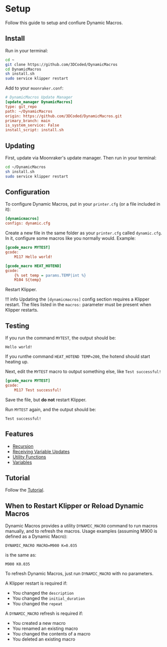 # Setup

Follow this guide to setup and confiure Dynamic Macros.

## Install

Run in your terminal:

```sh
cd ~
git clone https://github.com/3DCoded/DynamicMacros
cd DynamicMacros
sh install.sh
sudo service klipper restart
```

Add to your `moonraker.conf`:

```cfg title="moonraker.conf"
# DynamicMacros Update Manager
[update_manager DynamicMacros]
type: git_repo
path: ~/DynamicMacros
origin: https://github.com/3DCoded/DynamicMacros.git
primary_branch: main
is_system_service: False
install_script: install.sh
```

## Updating

First, update via Moonraker's update manager. Then run in your terminal:

```sh
cd ~/DynamicMacros
sh install.sh
sudo service klipper restart
```

## Configuration

To configure Dynamic Macros, put in your `printer.cfg` (or a file included in it):

```cfg title="printer.cfg"
[dynamicmacros]
configs: dynamic.cfg
```

Create a new file in the same folder as your `printer.cfg` called `dynamic.cfg`. In it, configure some macros like you normally would. Example:

```cfg title="dynamic.cfg"
[gcode_macro MYTEST]
gcode:
    M117 Hello world!

[gcode_macro HEAT_HOTEND]
gcode:
    {% set temp = params.TEMP|int %}
    M104 S{temp}
```

Restart Klipper.

!!! info
    Updating the `[dynamicmacros]` config section requires a Klipper restart. The files listed in the `macros:` parameter must be present when Klipper restarts.

## Testing

If you run the command `MYTEST`, the output should be:
```
Hello world!
```

If you runthe command `HEAT_HOTEND TEMP=200`, the hotend should start heating up. 

Next, edit the `MYTEST` macro to output something else, like `Test successful!`

```cfg title="dynamic.cfg"
[gcode_macro MYTEST]
gcode:
    M117 Test successful!
```

Save the file, but **do not** restart Klipper.

Run `MYTEST` again, and the output should be:
```
Test successful!
```

## Features

- [Recursion](recursion.md)
- [Receiving Variable Updates](receivingvariables.md)
- [Utility Functions](utilities.md)
- [Variables](variables.md)

## Tutorial

Follow the [Tutorial](tutorial/index.md).

## When to Restart Klipper or Reload Dynamic Macros

Dynamic Macros provides a utility `DYNAMIC_MACRO` command to run macros manually, and to refresh the macros. Usage examples (assuming M900 is defined as a Dynamic Macro):

```gcode
DYNAMIC_MACRO MACRO=M900 K=0.035
```

is the same as:

```
M900 K0.035
```

To refresh Dynamic Macros, just run `DYNAMIC_MACRO` with no parameters.

A Klipper restart is required if:

- You changed the `description`
- You changed the `initial_duration`
- You changed the `repeat`

A `DYNAMIC_MACRO` refresh is required if:

- You created a new macro
- You renamed an existing macro
- You changed the contents of a macro
- You deleted an existing macro